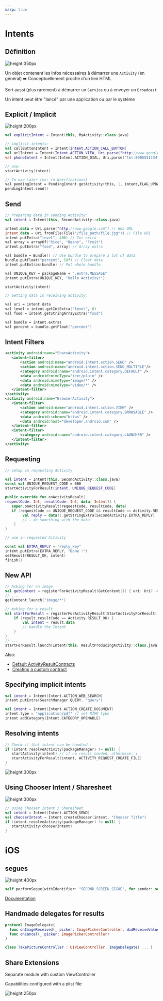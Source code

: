 ```yaml
---
marp: true
---
```

<!-- headingDivider: 2 -->
<!-- class: invert -->

# Intents

## Définition

![height:350px](assets/intents.png)

Un objet contenant les infos nécessaires à démarrer une `Activity` (en général) ➡️ Conceptuellement proche d'un lien HTML

Sert aussi (plus rarement) à démarrer un `Service` ou à envoyer un `Broadcast`

Un intent peut être "lancé" par une application ou par le système

## Explicit / Implicit

![height:200px](assets/intents_explicit_implicit.png)

```kotlin
val explicitIntent = Intent(this, MyActivity::class.java)

// implicit intents:
val callButtonIntent = Intent(Intent.ACTION_CALL_BUTTON)
val urlIntent = Intent(Intent.ACTION_VIEW, Uri.parse("http://www.google.com"))
val phoneIntent = Intent(Intent.ACTION_DIAL, Uri.parse("tel:8005551234"))

// use:
startActivity(intent)

// To use later (ex: in Notifications)
val pendingIntent = PendingIntent.getActivity(this, 1, intent,FLAG_UPDATE_CURRENT) // Parcelable
pendingIntent.send()
```

## Send

```kotlin
// Preparing data in sending Activity:
val intent = Intent(this, SecondActivity::class.java)

intent.data = Uri.parse("http://www.google.com") // Web URL
intent.data = Uri.fromFile(File("/file_path/file.jpg")) // File URI
intent.putExtra("level", 406) // Int extra
val array = arrayOf("Rice", "Beans", "Fruit")
intent.putExtra("food", array) // Array extra

val bundle = Bundle() // Use bundle to prepare a lot of data
bundle.putFloat("percent", 58f) // Float data
intent.putExtras(bundle) // Put whole bundle

val UNIQUE_KEY = packageName + ".extra.MESSAGE"
intent.putExtra(UNIQUE_KEY, "Hello Activity!")

startActivity(intent)

// Getting data in receiving activity:

val uri = intent.data
val level = intent.getIntExtra("level", 0)
val food = intent.getStringArrayExtra("food")

val bundle = intent.extras
val percent = bundle.getFloat("percent")
```

## Intent Filters

```xml
<activity android:name="ShareActivity">
   <intent-filter>
       <action android:name="android.intent.action.SEND" />
       <action android:name="android.intent.action.SEND_MULTIPLE"/>
       <category android:name="android.intent.category.DEFAULT" />
       <data android:mimeType="text/plain" />
       <data android:mimeType="image/*" />
       <data android:mimeType="video/*" />
   </intent-filter>
</activity>
<activity android:name="BrowserActivity">
   <intent-filter>
       <action android:name="android.intent.action.VIEW" />
       <category android:name="android.intent.category.BROWSABLE" />
       <data android:scheme="https" />
       <data android:host="developer.android.com" />
   </intent-filter>
   <intent-filter>
       <category android:name="android.intent.category.LAUNCHER" />
   </intent-filter>
</activity>
```

## Requesting

```kotlin
// setup in requesting Activity

val intent = Intent(this, SecondActivity::class.java)
const val UNIQUE_REQUEST_CODE = 666
startActivityForResult(intent, UNIQUE_REQUEST_CODE)

public override fun onActivityResult(
requestCode: Int, resultCode: Int, data: Intent?) {
   super.onActivityResult(requestCode, resultCode, data)
   if (requestCode == UNIQUE_REQUEST_CODE && resultCode == Activity.RESULT_OK) {
        val reply = data!!.getStringExtra(SecondActivity.EXTRA_REPLY)
        // … do something with the data
    }
}

// use in requested Activity

const val EXTRA_REPLY = "reply_key"
intent.putExtra(EXTRA_REPLY, "Done !")
setResult(RESULT_OK, intent)
finish()
```

## New API

```kotlin
// Asking for an image
val getContent = registerForActivityResult(GetContent()) { uri: Uri? -> // Handle the returned Uri }
// ...
getContent.launch("image/*")

// Asking for a result
val startForResult = registerForActivityResult(StartActivityForResult()) { result: ActivityResult ->
    if (result.resultCode == Activity.RESULT_OK) {
        val intent = result.data
        // Handle the Intent
    }
}
// ...
startForResult.launch(Intent(this, ResultProducingActivity::class.java))
```

Also:

- [Default ActivityResultContracts](https://developer.android.com/reference/androidx/activity/result/contract/ActivityResultContracts)
- [Creating a custom contract](https://developer.android.com/training/basics/intents/result#custom)

## Specifying implicit intents

```kotlin
val intent = Intent(Intent.ACTION_WEB_SEARCH)
intent.putExtra(SearchManager.QUERY, "query")

val intent = Intent(Intent.ACTION_CREATE_DOCUMENT)
intent.type = "application/pdf" // set MIME type
intent.addCategory(Intent.CATEGORY_OPENABLE)
```

## Resolving intents

```kotlin
// Check if that intent can be handled !
if (intent.resolveActivity(packageManager) != null) {
   startActivity(intent) // if no result needed, otherwise: ↴
   startActivityForResult(intent, ACTIVITY_REQUEST_CREATE_FILE)
}
```

![height:300px](assets/disambiguation.png)

## Using Chooser Intent / Sharesheet

![height:300px](assets/app_chooser.png)

```kotlin
// using Chooser Intent / Sharesheet
val intent = Intent(Intent.ACTION_SEND)
val chooserIntent = Intent.createChooser(intent, "Chooser Title")
if (intent.resolveActivity(packageManager) != null) {
   startActivity(chooserIntent)
}
```

# iOS

## segues

![height:400px](assets/segue.png)

```swift
self.performSegue(withIdentifier: "SECOND_SCREEN_SEGUE", for sender: self)
```

[Documentation](https://developer.apple.com/library/archive/featuredarticles/ViewControllerPGforiPhoneOS/UsingSegues.html)

## Handmade delegates for results

```swift
protocol ImageDelegate{
  func onImageReceived(_ picker: ImagePickerController, didReceiveValue value: UIImage)
  func onCancel(_ picker: ImagePickerController)
}

class TakePictureController : UIViewController, ImageDelegate{ ... }
```

## Share Extensions

Separate module with custom ViewController

Capabilities configured with a plist file:

![height:250px](assets/ios_share_extensions.png)
